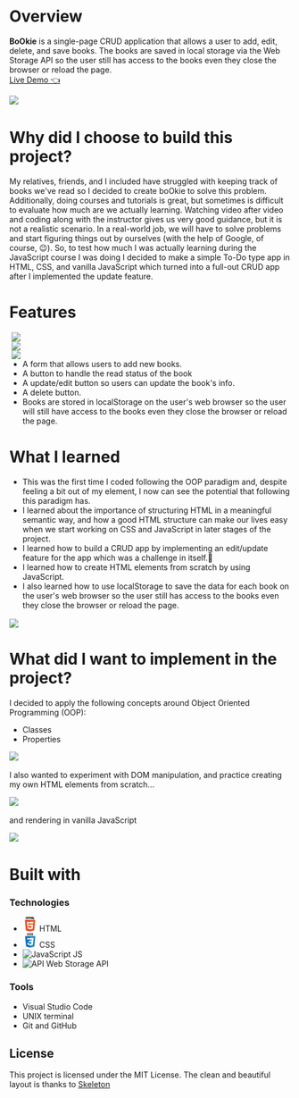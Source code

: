 
# Overview
<strong>BoOkie</strong> is a single-page CRUD application that allows a user to add, edit, delete, and save books. The books are saved in local storage via the Web Storage API so the user still has access to the books even they close the browser or reload the page.<br>
[Live Demo 👈](https://ikeronx.github.io/bookie_app/)

 
 <img src="https://thumbs.gfycat.com/NegligibleFriendlyDogwoodtwigborer-size_restricted.gif" target="_blank"/>

# Why did I choose to build this project?
My relatives, friends, and I included have struggled with keeping track of books we've read so I decided to create boOkie to solve this problem. Additionally, doing courses and tutorials is great, but sometimes is difficult to evaluate how much are we actually learning. Watching video after video and coding along with the instructor gives us very good guidance, but it is not a realistic scenario. In a real-world job, we will have to solve problems and start figuring things out by ourselves (with the help of Google, of course, 😉). So, to test how much I was actually learning during the JavaScript course I was doing I decided to make a simple To-Do type app in HTML, CSS, and vanilla JavaScript which turned into a full-out CRUD app after I implemented the update feature.

# Features

<img align="right" src="https://i.imgur.com/XczzkFp.png" width=500px target="_blank"/>
<img align="right" src="https://i.imgur.com/PKkkjAv.png" width=500px target="_blank"/>
<img align="right" src="https://i.imgur.com/aK30KaI.png" width=500px target="_blank"/>



* A form that allows users to add new books.
* A button to handle the read status of the book
* A update/edit button so users can update the book's info.
* A delete button.
* Books are stored in localStorage on the user's web browser so the user will still have access to the books even they close the browser or reload the page.



 # What I learned
* This was the first time I coded following the OOP paradigm and, despite feeling a bit out of my element, I now can see the potential that following this paradigm has.
* I learned about the importance of structuring HTML in a meaningful semantic way, and how a good HTML structure can make our lives easy when we start working on CSS and JavaScript in later stages of the project.
* I learned how to build a CRUD app by implementing an edit/update feature for the app which was a challenge in itself.😤
* I learned how to create HTML elements from scratch by using JavaScript. 
* I also learned how to use localStorage to save the data for each book on the user's web browser so the user still has access to the books even they close the browser or reload the page.

<img align="center"  src="https://i.imgur.com/JxfxH1d.png" target="_blank"/>

# What did I want to implement in the project?
I decided to apply the following concepts around Object Oriented Programming (OOP):
* Classes
* Properties

 <img src="https://i.imgur.com/CmyWOu4.png" target="_blank"/>
 

I also wanted to experiment with DOM manipulation, and practice creating my own HTML elements from scratch...

 <img src="https://i.imgur.com/eXxPR2y.png" target="_blank"/>
 
 
 and rendering in vanilla JavaScript
 
 <img src="https://i.imgur.com/qIOT6Wf.png" target="_blank"/>





# Built with

### Technologies

* <img alt="HTML5" width="26px" src="https://raw.githubusercontent.com/github/explore/80688e429a7d4ef2fca1e82350fe8e3517d3494d/topics/html/html.png" /> HTML
* <img alt="CSS3" width="26px" src="https://raw.githubusercontent.com/github/explore/80688e429a7d4ef2fca1e82350fe8e3517d3494d/topics/css/css.png" /> CSS
* <img alt="JavaScript" width="26px" src="https://i1.wp.com/theicom.org/wp-content/uploads/2016/03/js-logo.png?fit=500%2C500&ssl=1&w=640" /> JS
* <img alt="API" width="26px" src="https://miro.medium.com/max/512/1*2vdWhNKgrxCoX3ZBnIQOQg.png" /> Web Storage API


### Tools

* Visual Studio Code
* UNIX terminal
* Git and GitHub


## License
This project is licensed under the MIT License.
The clean and beautiful layout is thanks to [Skeleton](http://getskeleton.com/)

